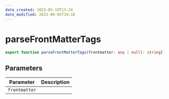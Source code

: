 ```yaml
---
date_created: 2023-05-19T13:24
date_modified: 2023-09-05T19:18
---
```

# parseFrontMatterTags

```ts
export function parseFrontMatterTags(frontmatter: any | null): string[] | null;
```

## Parameters

| Parameter | Description |
|-----------|-------------|
| `frontmatter` | |
